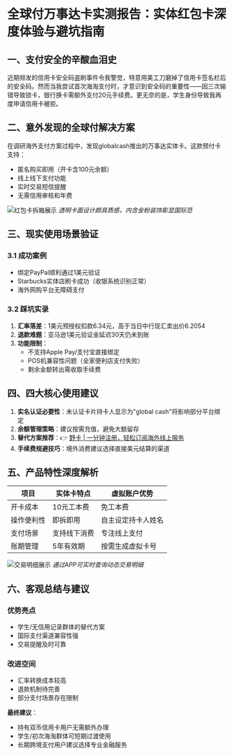 # 全球付万事达卡实测报告：实体红包卡深度体验与避坑指南

## 一、支付安全的辛酸血泪史
近期频发的信用卡安全码盗刷事件令我警觉，特意用美工刀磨掉了信用卡签名栏后的安全码。然而当我尝试首次海淘支付时，才意识到安全码的重要性——因三次输错导致锁卡，银行换卡需额外支付20元手续费。更无奈的是，学生身份导致我再度申请信用卡被拒。

## 二、意外发现的全球付解决方案
在调研海外支付方案过程中，发现globalcash推出的万事达实体卡。这款预付卡支持：
- 匿名购买即用（开卡含100元余额）
- 线上线下支付功能
- 实时交易短信提醒
- 无需信用审核和年费

![红包卡拆箱展示](https://bbtdd.com/wp-content/uploads/img/651937218.webp)
*透明卡面设计颇具质感，内含金粉装饰彰显国际范*

## 三、现实使用场景验证
### 3.1 成功案例
- 绑定PayPal顺利通过1美元验证
- Starbucks实体店刷卡成功（收银系统识别正常）
- 海外网购平台无障碍支付

### 3.2 踩坑实录
1. **汇率落差**：1美元预授权扣款6.34元，高于当日中行现汇卖出价6.2054
2. **退款难题**：亚马逊1美元验证金延迟30天仍未到账
3. **功能限制**：
   - 不支持Apple Pay/支付宝直接绑定
   - POS机兼容性问题（全家便利店支付失败）
   - 剩余金额转出需收取手续费

## 四、四大核心使用建议
1. **实名认证必要性**：未认证卡片持卡人显示为"global cash"将影响部分平台绑定
2. **余额管理策略**：建议按需充值，避免大额留存
3. **替代方案推荐**：👉 [野卡 | 一分钟注册，轻松订阅海外线上服务](https://bbtdd.com/yeka)
4. **手续费规避技巧**：境外消费建议选择直接美元结算的渠道

## 五、产品特性深度解析
| 项目        | 实体卡特点              | 虚拟账户优势          |
|-------------|-----------------------|---------------------|
| 开卡成本    | 10元工本费            | 免工本费            |
| 操作便利性  | 即拆即用              | 自主设定持卡人姓名  |
| 支付场景    | 支持线下消费          | 专注线上支付        |
| 账期管理    | 5年有效期             | 按需生成虚拟卡号    |

![交易明细展示](https://bbtdd.com/wp-content/uploads/img/939133471.webp)
*通过APP可实时查询动态交易明细*

## 六、客观总结与建议
### 优势亮点
- 学生/无信用记录群体的替代方案
- 国际支付渠道兼容性强
- 交易提醒及时可靠

### 改进空间
- 汇率转换成本较高
- 退款机制待完善
- 部分支付场景存在限制

**最终建议**：
- 持有双币信用卡用户无需额外办理
- 学生/初次海淘群体可短期过渡使用
- 长期跨境支付用户建议选择专业金融服务